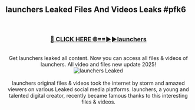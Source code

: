 ## launchers Leaked Files And Videos Leaks #pfk6
<br>
<div align="center">
<h3><a href="https://watchclip.my.id/launchers" rel="nofollow">🔴 CLICK HERE 🌐==►►launchers</a></h3>
<br>
Get launchers leaked all content. Now you can access all files & videos of launchers. All video and files new update 2025!
<br>
<a href="https://watchclip.my.id/launchers" rel="nofollow" data-target="animated-image.originalLink"><img src="https://i.ibb.co.com/WyWwxjT/player-gif2.gif" alt="launchers Leaked" style="max-width: 100%; display: inline-block;" data-target="animated-image.originalImage"></a>
<br><br>
launchers original files & videos took the internet by storm and amazed viewers on various Leaked social media platforms. launchers, a young and talented digital creator, recently became famous thanks to this interesting files & videos.
</div>
<br>